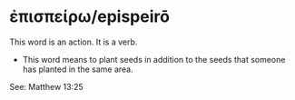 # ἐπισπείρω/epispeirō
This word is an action. It is a verb.
* This word means to plant seeds in addition to the seeds that someone has planted in the same area.

See: Matthew 13:25

